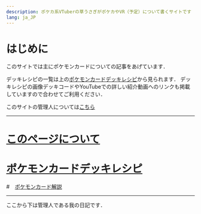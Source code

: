 ```yaml
---
description: ポケカ系VTuberの草うさぎがポケカやVR（予定）について書くサイトです
lang: ja_JP
---
```


# はじめに

このサイトでは主にポケモンカードについての記事をあげています．

デッキレシピの一覧は上の[ポケモンカードデッキレシピ](Deck/recipeHome.md)から見られます．
デッキレシピの画像デッキコードやYouTubeでの詳しい紹介動画へのリンクも掲載していますので合わせてご利用ください．

このサイトの管理人については[こちら](homepage.md)

***

# [このページについて](homepage.md)

# [ポケモンカードデッキレシピ](Deck/recipeHome.md)

#　[ポケモンカード解説](Explanation/VSTAR.md)

***
ここから下は管理人である我の日記です．
